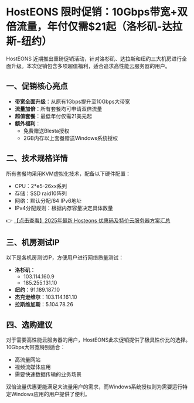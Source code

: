 # HostEONS 限时促销：10Gbps带宽+双倍流量，年付仅需$21起（洛杉矶-达拉斯-纽约）

HostEONS 近期推出重磅促销活动，针对洛杉矶、达拉斯和纽约三大机房进行全面升级。本次促销包含多项超值福利，适合追求高性能云服务器的用户。

## 一、促销核心亮点

- **带宽全面升级**：从原有1Gbps提升至10Gbps大带宽
- **流量加倍**：所有套餐均可申请双倍流量
- **超值套餐**：最低年付仅需21美元起
- **额外福利**：
  - 免费赠送Blesta授权
  - 2GB内存以上套餐赠送Windows系统授权

## 二、技术规格详情

所有套餐均采用KVM虚拟化技术，配备以下硬件配置：

- CPU：2*e5-26xx系列
- 存储：SSD raid10阵列
- 网络：默认分配/64 IPv6地址
- IPv4分配规则：根据内存容量决定具体数量

👉 [【点击查看】2025年最新 Hosteons 优惠码及特价云服务器方案汇总](https://bit.ly/hosteons)

## 三、机房测试IP

以下是各机房测试IP，方便用户进行网络质量测试：

- **洛杉矶**：
  - 103.114.160.9
  - 185.255.131.10
- **纽约**：91.189.187.10
- **杰克逊维尔**：103.114.161.10
- **拉斯维加斯**：5.104.78.26

## 四、选购建议

对于需要高性能云服务器的用户，HostEONS此次促销提供了极具性价比的选择。10Gbps大带宽特别适合：
- 高流量网站
- 视频流媒体应用
- 需要快速数据传输的业务场景

双倍流量优惠更能满足大流量用户的需求，而Windows系统授权则为需要运行特定Windows应用的用户提供了便利。